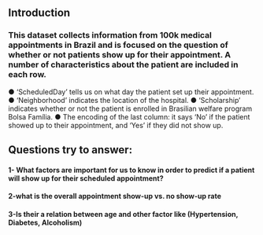 <a id='intro'></a>
## Introduction

### This dataset collects information from 100k medical appointments in Brazil and is focused on the question of whether or not patients show up for their appointment. A number of characteristics about the patient are included in each row.

● ‘ScheduledDay’ tells us on what day the patient set up their appointment.
● ‘Neighborhood’ indicates the location of the hospital.
● ‘Scholarship’ indicates whether or not the patient is enrolled in Brasilian welfare program Bolsa Família.
● The encoding of the last column: it says ‘No’ if the patient showed up to their appointment, and ‘Yes’ if they did not show up.

## Questions try to answer:
#### 1- What factors are important for us to know in order to predict if a patient will show up for their scheduled appointment?
#### 2-what is the overall appointment show-up vs. no show-up rate
#### 3-Is their a relation between age and other factor like (Hypertension, Diabetes, Alcoholism)

